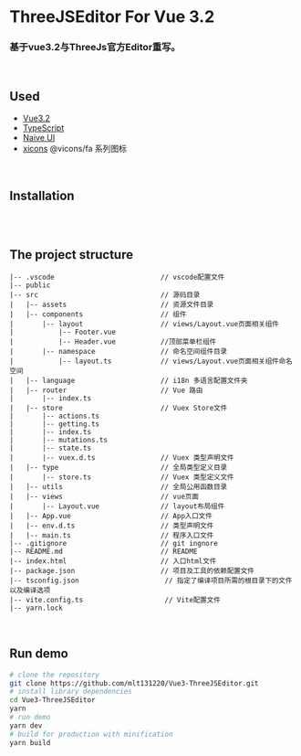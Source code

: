 # ThreeJSEditor For Vue 3.2    

### 基于vue3.2与ThreeJs官方Editor重写。 
<br/>

## Used
- [Vue3.2](https://v3.cn.vuejs.org/)
- [TypeScript](https://www.naiveui.com/zh-CN/os-theme)
- [Naive UI](https://www.naiveui.com/zh-CN/os-theme)  
- [xicons](https://www.xicons.org) @vicons/fa 系列图标
<br/>

## Installation   
```sh

```   
<br/>   

## The project structure
```
|-- .vscode                          // vscode配置文件
|-- public                          
|-- src                              // 源码目录               
|   |-- assets                       // 资源文件目录
|   |-- components                   // 组件
|       |-- layout                   // views/Layout.vue页面相关组件 
|           |-- Footer.vue            
|           |-- Header.vue           //顶部菜单栏组件  
|       |-- namespace                // 命名空间组件目录 
|           |-- layout.ts            // views/Layout.vue页面相关组件命名空间
|   |-- language                     // i18n 多语言配置文件夹
|   |-- router                       // Vue 路由
|       |-- index.ts
|   |-- store                        // Vuex Store文件
|       |-- actions.ts 
|       |-- getting.ts 
|       |-- index.ts  
|       |-- mutations.ts               
|       |-- state.ts          
|       |-- vuex.d.ts                // Vuex 类型声明文件
|   |-- type                         // 全局类型定义目录  
|       |-- store.ts                 // Vuex 类型定义文件     
|   |-- utils                        // 全局公用函数目录    
|   |-- views                        // vue页面  
|       |-- Layout.vue               // layout布局组件             
|   |-- App.vue                      // App入口文件
|   |-- env.d.ts                     // 类型声明文件
|   |-- main.ts                      // 程序入口文件 
|-- .gitignore                       // git ingnore
|-- README.md                        // README
|-- index.html                       // 入口html文件
|-- package.json                     // 项目及工具的依赖配置文件
|-- tsconfig.json                     // 指定了编译项目所需的根目录下的文件以及编译选项
|-- vite.config.ts                    // Vite配置文件
|-- yarn.lock                    
```
<br/>

## Run demo    
``` bash
# clone the repository
git clone https://github.com/mlt131220/Vue3-ThreeJSEditor.git
# install library dependencies
cd Vue3-ThreeJSEditor
yarn
# run demo
yarn dev
# build for production with minification
yarn build
```
<br/>